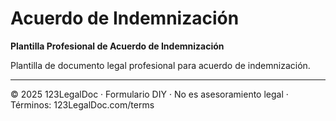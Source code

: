 # Acuerdo de Indemnización

**Plantilla Profesional de Acuerdo de Indemnización**

Plantilla de documento legal profesional para acuerdo de indemnización.

---

© 2025 123LegalDoc · Formulario DIY · No es asesoramiento legal · Términos: 123LegalDoc.com/terms

